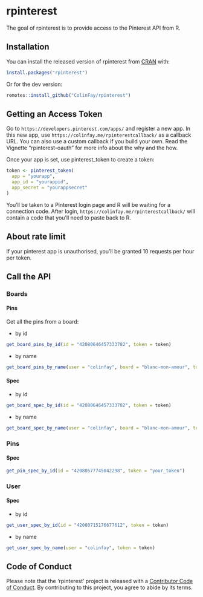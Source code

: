 
<!-- README.md is generated from README.Rmd. Please edit that file -->

# rpinterest

The goal of rpinterest is to provide access to the Pinterest API from R.

## Installation

You can install the released version of rpinterest from
[CRAN](https://CRAN.R-project.org) with:

``` r
install.packages("rpinterest")
```

Or for the dev version:

``` r
remotes::install_github("ColinFay/rpinterest")
```

## Getting an Access Token

Go to `https://developers.pinterest.com/apps/` and register a new app.
In this new app, use `https://colinfay.me/rpinterestcallback/` as a
callback URL. You can also use a custom callback if you build your own.
Read the Vignette “rpinterest-oauth” for more info about the why and the
how.

Once your app is set, use pinterest\_token to create a token:

``` r
token <- pinterest_token(
  app = "yourapp", 
  app_id = "yourappid", 
  app_secret = "yourappsecret"
)
```

You’ll be taken to a Pinterest login page and R will be waiting for a
connection code. After login, `https://colinfay.me/rpinterestcallback/`
will contain a code that you’ll need to paste back to R.

## About rate limit

If your pinterest app is unauthorised, you’ll be granted 10 requests per
hour per token.

## Call the API

### Boards

#### Pins

Get all the pins from a board:

  - by id

<!-- end list -->

``` r
get_board_pins_by_id(id = "42080646457333782", token = token)
```

  - by
name

<!-- end list -->

``` r
get_board_pins_by_name(user = "colinfay", board = "blanc-mon-amour", token = token)
```

#### Spec

  - by id

<!-- end list -->

``` r
get_board_spec_by_id(id = "42080646457333782", token = token)
```

  - by
name

<!-- end list -->

``` r
get_board_spec_by_name(user = "colinfay", board = "blanc-mon-amour", token = token)
```

### Pins

#### Spec

``` r
get_pin_spec_by_id(id = "42080577745042298", token = "your_token")
```

### User

#### Spec

  - by id

<!-- end list -->

``` r
get_user_spec_by_id(id = "42080715176677612", token = token)
```

  - by name

<!-- end list -->

``` r
get_user_spec_by_name(user = "colinfay", token = token)
```

## Code of Conduct

Please note that the ‘rpinterest’ project is released with a
[Contributor Code of Conduct](CODE_OF_CONDUCT.md). By contributing to
this project, you agree to abide by its terms.
